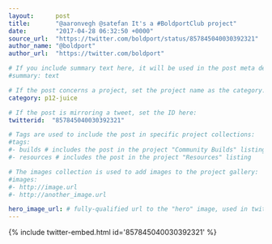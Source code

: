 ```yaml
---
layout:      post
title:       "@aaronvegh @satefan It's a #BoldportClub project"
date:        "2017-04-28 06:32:50 +0000"
source_url:  "https://twitter.com/boldport/status/857845040030392321"
author_name: "@boldport"
author_url:  "https://twitter.com/boldport"

# If you include summary text here, it will be used in the post meta description instead of an excerpt from the post body
#summary: text

# If the post concerns a project, set the project name as the category:
category: p12-juice

# If the post is mirroring a tweet, set the ID here:
twitterid:  "857845040030392321"

# Tags are used to include the post in specific project collections:
#tags:
#- builds # includes the post in the project "Community Builds" listing
#- resources # includes the post in the project "Resources" listing

# The images collection is used to add images to the project gallery:
#images:
#- http://image.url
#- http://another_image.url

hero_image_url: # fully-qualified url to the "hero" image, used in twitter cards for example
---
```


{% include twitter-embed.html id='857845040030392321' %}


